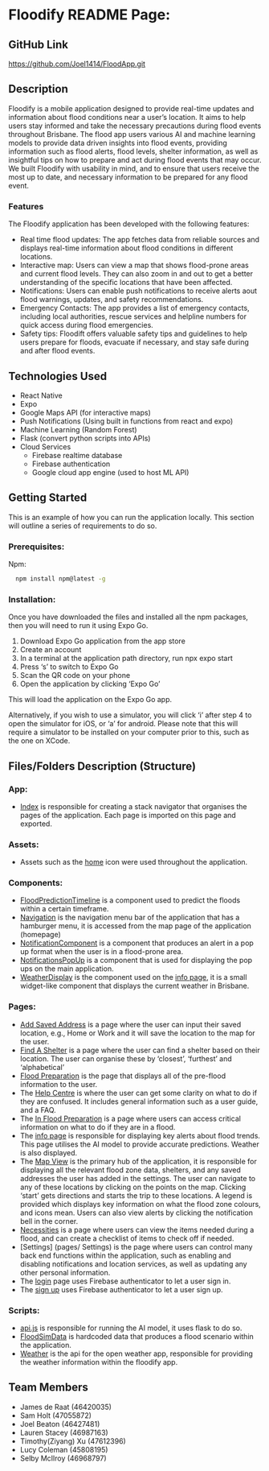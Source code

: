 # Floodify README Page:

## GitHub Link
https://github.com/Joel1414/FloodApp.git

## Description
Floodify is a mobile application designed to provide real-time updates and information about flood conditions near a user’s location. It aims to help users stay informed and take the necessary precautions during flood events throughout Brisbane. The flood app users various AI and machine learning models to provide data driven insights into flood events, providing information such as flood alerts, flood levels, shelter information, as well as insightful tips on how to prepare and act during flood events that may occur. We built Floodify with usability in mind, and to ensure that users receive the most up to date, and necessary information to be prepared for any flood event. 

### Features
The Floodify application has been developed with the following features:

- Real time flood updates: The app fetches data from reliable sources and displays real-time information about flood conditions in different locations. 
- Interactive map: Users can view a map that shows flood-prone areas and current flood levels. They can also zoom in and out to get a better understanding of the specific locations that have been affected. 
- Notifications: Users can enable push notifications to receive alerts aout flood warnings, updates, and safety recommendations.
- Emergency Contacts: The app provides a list of emergency contacts, including local authorities, rescue services and helpline numbers for quick access during flood emergencies. 
- Safety tips: Floodift offers valuable safety tips and guidelines to help users prepare for floods, evacuate if necessary, and stay safe during and after flood events.


## Technologies Used
- React Native
- Expo
- Google Maps API (for interactive maps)
- Push Notifications (Using built in functions from react and expo)
- Machine Learning (Random Forest)
- Flask (convert python scripts into APIs)
- Cloud Services
    - Firebase realtime database
    - Firebase authentication
    - Google cloud app engine (used to host ML API)


## Getting Started

This is an example of how you can run the application locally. This section will outline a series of requirements to do so.

### Prerequisites:


Npm:
```sh
  npm install npm@latest -g
  ```

### Installation:

Once you have downloaded the files and installed all the npm packages, then you will need to run it using Expo Go. 

1. Download Expo Go application from the app store
2. Create an account
3. In a terminal at the application path directory, run npx expo start
4. Press ‘s’ to switch to Expo Go
5. Scan the QR code on your phone
6. Open the application by clicking ‘Expo Go’

This will load the application on the Expo Go app.

Alternatively, if you wish to use a simulator, you will click ‘i’ after step 4 to open the simulator for iOS, or ‘a’ for android. Please note that this will require a simulator to be installed on your computer prior to this, such as the one on XCode.


## Files/Folders Description (Structure)

### App:

- [Index](app/index) is responsible for creating a stack navigator that organises the pages of the application. Each page is imported on this page and exported.

### Assets:

- Assets such as the [home](assets/home.png) icon were used throughout the application.

### Components:

- [FloodPredictionTimeline](components/FloodPredictionTimeline) is a component used to predict the floods within a certain timeframe. 
- [Navigation](components/Navigation) is the navigation menu bar of the application that has a hamburger menu, it is accessed from the map page of the application (homepage)
- [NotificationComponent](components/NotificationComponent) is a component that produces an alert in a pop up format when the user is in a flood-prone area.
- [NotificationsPopUp](components/NotificationsPopUp) is a component that is used for displaying the pop ups on the main application.
- [WeatherDisplay](components/WeatherDisplay) is the component used on the [info page](pages/InfoPage), it is a small widget-like component that displays the current weather in Brisbane.

### Pages:

- [Add Saved Address](pages/AddSavedAdress) is a page where the user can input their saved location, e.g., Home or Work and it will save the location to the map for the user. 
- [Find A Shelter](pages/FindAShelter) is a page where the user can find a shelter based on their location. The user can organise these by ‘closest’, ‘furthest’ and ‘alphabetical’
- [Flood Preparation](pages/FloodPreparation) is the page that displays all of the pre-flood information to the user.
- The [Help Centre](pages/Help) is where the user can get some clarity on what to do if they are confused. It includes general information such as a user guide, and a FAQ.
- The [In Flood Preparation](pages/InFloodPreparation) is a page where users can access critical information on what to do if they are in a flood.
- The [info page](pages/InfoPage) is responsible for displaying key alerts about flood trends. This page utilises the AI model to provide accurate predictions. Weather is also displayed.
- The [Map View](pages/MapViewComponent) is the primary hub of the application, it is responsible for displaying all the relevant flood zone data, shelters, and any saved addresses the user has added in the settings. The user can navigate to any of these locations by clicking on the points on the map. Clicking ‘start’ gets directions and starts the trip to these locations. A legend is provided which displays key information on what the flood zone colours, and icons mean. Users can also view alerts by clicking the notification bell in the corner.
- [Necessities](pages/Necessities) is a page where users can view the items needed during a flood, and can create a checklist of items to check off if needed. 
- [Settings] (pages/ Settings) is the page where users can control many back end functions within the application, such as enabling and disabling notifications and location services, as well as updating any other personal information. 
- The [login](pages/Login) page uses Firebase authenticator to let a user sign in.
- The [sign up](pages/SignUp) uses Firebase authenticator to let a user sign up.


### Scripts:

- [api.js](scripts/api.js) is responsible for running the AI model, it uses flask to do so. 
- [FloodSimData](script/FloodSimData) is hardcoded data that produces a flood scenario within the application.
- [Weather](scripts/Weather) is the api for the open weather app, responsible for providing the weather information within the floodify app.

## Team Members

- James de Raat (46420035)
- Sam Holt (47055872)
- Joel Beaton (46427481)
- Lauren Stacey (46987163)
- Timothy(Ziyang) Xu (47612396)
- Lucy Coleman (45808195)
- Selby McIlroy (46968797)